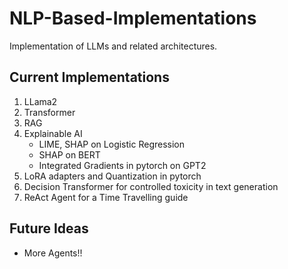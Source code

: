 # NLP-Based-Implementations
Implementation of LLMs and related architectures.

## Current Implementations
1. LLama2 
2. Transformer
3. RAG
4. Explainable AI
    - LIME, SHAP on Logistic Regression
    - SHAP on BERT
    - Integrated Gradients in pytorch on GPT2
5. LoRA adapters and Quantization in pytorch
6. Decision Transformer for controlled toxicity in text generation
7. ReAct Agent for a Time Travelling guide


## Future Ideas
- More Agents!!

